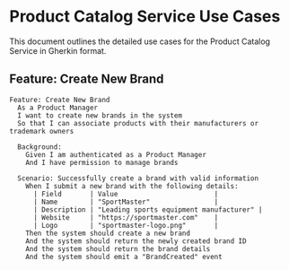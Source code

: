 # Product Catalog Service Use Cases

This document outlines the detailed use cases for the Product Catalog Service in Gherkin format.


## Feature: Create New Brand

```gherkin
Feature: Create New Brand
  As a Product Manager
  I want to create new brands in the system
  So that I can associate products with their manufacturers or trademark owners

  Background:
    Given I am authenticated as a Product Manager
    And I have permission to manage brands

  Scenario: Successfully create a brand with valid information
    When I submit a new brand with the following details:
      | Field       | Value                        |
      | Name        | "SportMaster"                |
      | Description | "Leading sports equipment manufacturer" |
      | Website     | "https://sportmaster.com"    |
      | Logo        | "sportmaster-logo.png"       |
    Then the system should create a new brand
    And the system should return the newly created brand ID
    And the system should return the brand details
    And the system should emit a "BrandCreated" event